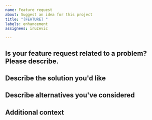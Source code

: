 ```yaml
---
name: Feature request
about: Suggest an idea for this project
title: "[FEATURE] "
labels: enhancement
assignees: iruzevic

---
```


<!--- Hi there! We see that you like our storybook and you have some ideas. -->
<!--- This means a lot to us because it helps us to improve it even more :) -->
<!--- Please use the Title field to provide a clear summary of the issue. -->

<!-- These comments won't be shown in the issue but will help in creating a better
issue tracker, so that the maintainers of this project can keep better track of new feature ideas.
Use the Preview link to see the final version before submitting it. -->

## Is your feature request related to a problem? Please describe.
<!-- A clear and concise description of what the problem is. Ex. I'm always frustrated when [...] -->

## Describe the solution you'd like
<!-- A clear and concise description of what you want to happen. -->

## Describe alternatives you've considered
<!-- A clear and concise description of any alternative solutions or features you've considered. -->

## Additional context
<!-- Add any other context or screenshots about the feature request here. -->
